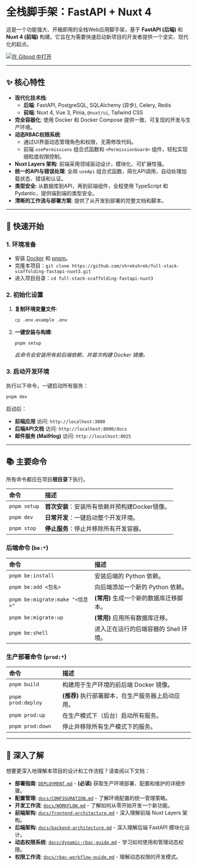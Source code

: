 # 全栈脚手架：FastAPI + Nuxt 4

这是一个功能强大、开箱即用的全栈Web应用脚手架，基于 **FastAPI (后端)** 和 **Nuxt 4 (前端)** 构建。它旨在为需要快速启动新项目的开发者提供一个坚实、现代化的起点。

[![在 Gitpod 中打开](https://gitpod.io/button/open-in-gitpod.svg)](https://gitpod.io/#https://github.com/shrekshrek/full-stack-scaffolding-fastapi-nuxt3)

---

## ✨ 核心特性

-   **现代化技术栈**:
    -   **后端**: FastAPI, PostgreSQL, SQLAlchemy (异步), Celery, Redis
    -   **前端**: Nuxt 4, Vue 3, Pinia, `@nuxt/ui`, Tailwind CSS
-   **完全容器化**: 使用 Docker 和 Docker Compose 提供一致、可复现的开发与生产环境。
-   **动态RBAC权限系统**:
    -   通过UI界面动态管理角色和权限，无需修改代码。
    -   前端 `usePermissions` 组合式函数和 `<PermissionGuard>` 组件，轻松实现细粒度权限控制。
-   **Nuxt Layers 架构**: 前端采用领域驱动设计，模块化、可扩展性强。
-   **统一的API与错误处理**: 全局 `useApi` 组合式函数，简化API调用，自动处理加载状态、错误和认证。
-   **类型安全**: 从数据库到API，再到前端组件，全程使用 TypeScript 和 Pydantic，提供端到端的类型安全。
-   **清晰的工作流与部署方案**: 提供了从开发到部署的完整文档和脚本。

---

## 🚀 快速开始

### 1. 环境准备

-   安装 [Docker](https://www.docker.com/products/docker-desktop/) 和 [pnpm](https://pnpm.io/installation)。
-   克隆本项目：`git clone https://github.com/shrekshrek/full-stack-scaffolding-fastapi-nuxt3.git`
-   进入项目目录：`cd full-stack-scaffolding-fastapi-nuxt3`

### 2. 初始化设置

1.  **复制环境变量文件**:
    ```bash
    cp .env.example .env
    ```
2.  **一键安装与构建**:
    ```bash
    pnpm setup
    ```
    *此命令会安装所有前后端依赖，并首次构建 Docker 镜像。*

### 3. 启动开发环境

执行以下命令，一键启动所有服务：

```bash
pnpm dev
```

启动后：
-   **前端应用** 访问: `http://localhost:3000`
-   **后端API文档** 访问: `http://localhost:8000/docs`
-   **邮件服务 (MailHog)** 访问: `http://localhost:8025`

---

## 📚 主要命令

所有命令都应在项目**根目录**下执行。

| 命令 | 描述 |
| :--- | :--- |
| `pnpm setup` | **首次安装**：安装所有依赖并预构建Docker镜像。|
| `pnpm dev` | **日常开发**：一键启动整个开发环境。 |
| `pnpm stop` | **停止服务**：停止并移除所有开发容器。 |

### 后端命令 (`be:*`)

| 命令 | 描述 |
| :--- | :--- |
| `pnpm be:install` | 安装后端的 Python 依赖。 |
| `pnpm be:add <包名>` | 向后端添加一个新的 Python 依赖。 |
| `pnpm be:migrate:make "<信息>"` | **(常用)** 生成一个新的数据库迁移脚本。 |
| `pnpm be:migrate:up` | **(常用)** 应用所有数据库迁移。 |
| `pnpm be:shell` | 进入正在运行的后端容器的 Shell 环境。 |

### 生产部署命令 (`prod:*`)

| 命令 | 描述 |
| :--- | :--- |
| `pnpm build` | 构建用于生产环境的前后端 Docker 镜像。 |
| `pnpm prod:deploy`| **(推荐)** 执行部署脚本，在生产服务器上启动应用。|
| `pnpm prod:up` | 在生产模式下（后台）启动所有服务。 |
| `pnpm prod:down`| 停止并移除所有生产模式下的服务。 |

---

## 🧭 深入了解

想要更深入地理解本项目的设计和工作流程？请查阅以下文档：

-   **部署指南**: [`DEPLOYMENT.md`](./DEPLOYMENT.md) - **(必读)** 获取生产环境部署、配置和维护的详细步骤。
-   **配置管理**: [`docs/CONFIGURATION.md`](./docs/CONFIGURATION.md) - 了解环境配置的统一管理策略。
-   **开发工作流**: [`docs/WORKFLOW.md`](./docs/WORKFLOW.md) - 了解如何从零开始开发一个新功能。
-   **前端架构**: [`docs/frontend-architecture.md`](./docs/frontend-architecture.md) - 深入理解前端 Nuxt Layers 架构。
-   **后端架构**: [`docs/backend-architecture.md`](./docs/backend-architecture.md) - 深入理解后端 FastAPI 模块化设计。
-   **动态权限系统**: [`docs/dynamic-rbac-guide.md`](./docs/dynamic-rbac-guide.md) - 学习如何使用和管理动态权限。
-   **权限工作流**: [`docs/rbac-workflow-guide.md`](./docs/rbac-workflow-guide.md) - 理解动态权限的开发模式。 